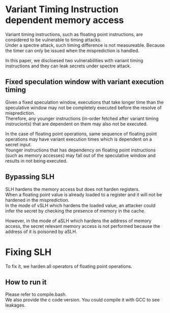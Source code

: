 # Variant Timing Instruction dependent memory access
Variant timing instructions, such as floating point instructions, are considered to be vulnerable to timing attacks.  
Under a spectre attack, such timing difference is not measureable.
Because the timer can only be issued when the misprediction is handled.  

In this paper, we discloesed two vulnerabilities with variant timing instructions and they can leak secrets under spectre attack.  


## Fixed speculation window with variant execution timing
Given a fixed speculation window, executions that take longer time than the speculative window may not be completely executed before the resolve of misprediction.  
Therefore, any younger instructions (in-order fetched after variant timing instrucionts) that are dependent on them may also not be executed.

In the case of floating point operations, same sequence of floating point operations may have variant execution times which is dependent on a secret input.  
Younger instructions that has dependency on floating point instructions (such as memory accesses) may fall out of the speculative window and results in not being executed.

## Bypassing SLH
SLH hardens the memory access but does not harden registers.  
When a floating point value is already loaded to a register and it will not be hardened in the misprediction.  
In the mode of vSLH which hardens the loaded value, an attacker could infer the secret by checking the presence of memory in the cache.

However, in the mode of aSLH which hardens the address of memory access, the secret relevant memory access is not performed because the address of it is poisoned by aSLH.

# Fixing SLH
To fix it, we harden all operators of floating point operations.

## How to run it
Please refer to compile.bash.  
We also provide the c code version. You could compile it with GCC to see leakages.